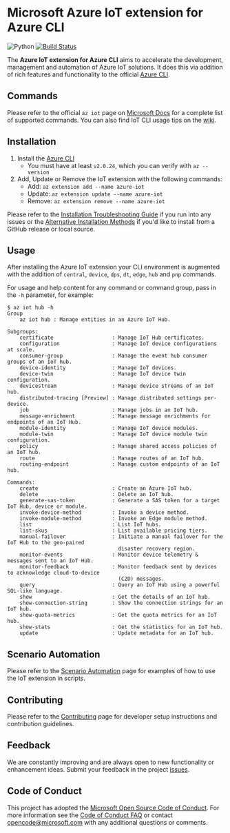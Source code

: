 # Microsoft Azure IoT extension for Azure CLI

![Python](https://img.shields.io/pypi/pyversions/azure-cli.svg?maxAge=2592000)
[![Build Status](https://dev.azure.com/azure/azure-iot-cli-extension/_apis/build/status/Merge%20-%20Azure.azure-iot-cli-extension?branchName=dev)](https://dev.azure.com/azure/azure-iot-cli-extension/_build/latest?definitionId=49&branchName=dev)

The **Azure IoT extension for Azure CLI** aims to accelerate the development, management and automation of Azure IoT solutions. It does this via addition of rich features and functionality to the official [Azure CLI](https://docs.microsoft.com/en-us/cli/azure).

## Commands

Please refer to the official `az iot` page on [Microsoft Docs](https://docs.microsoft.com/en-us/cli/azure/ext/azure-cli-iot-ext) for a complete list of supported commands.  You can also find IoT CLI usage tips on the [wiki](https://github.com/Azure/azure-iot-cli-extension/wiki/Tips).

## Installation

1. Install the [Azure CLI](https://docs.microsoft.com/en-us/cli/azure/install-azure-cli)
    - You must have at least `v2.0.24`, which you can verify with `az --version`
1. Add, Update or Remove the IoT extension with the following commands:
    - Add: `az extension add --name azure-iot`
    - Update: `az extension update --name azure-iot`
    - Remove: `az extension remove --name azure-iot`

Please refer to the [Installation Troubleshooting Guide](docs/install-help.md) if you run into any issues or the [Alternative Installation Methods](docs/alt-install-methods.md) if you'd like to install from a GitHub release or local source.

## Usage

After installing the Azure IoT extension your CLI environment is augmented with the addition of `central`, `device`, `dps`, `dt`, `edge`, `hub` and `pnp` commands.

For usage and help content for any command or command group, pass in the `-h` parameter, for example:

```
$ az iot hub -h
Group
    az iot hub : Manage entities in an Azure IoT Hub.

Subgroups:
    certificate                   : Manage IoT Hub certificates.
    configuration                 : Manage IoT device configurations at scale.
    consumer-group                : Manage the event hub consumer groups of an IoT hub.
    device-identity               : Manage IoT devices.
    device-twin                   : Manage IoT device twin configuration.
    devicestream                  : Manage device streams of an IoT hub.
    distributed-tracing [Preview] : Manage distributed settings per-device.
    job                           : Manage jobs in an IoT hub.
    message-enrichment            : Manage message enrichments for endpoints of an IoT Hub.
    module-identity               : Manage IoT device modules.
    module-twin                   : Manage IoT device module twin configuration.
    policy                        : Manage shared access policies of an IoT hub.
    route                         : Manage routes of an IoT hub.
    routing-endpoint              : Manage custom endpoints of an IoT hub.

Commands:
    create                        : Create an Azure IoT hub.
    delete                        : Delete an IoT hub.
    generate-sas-token            : Generate a SAS token for a target IoT Hub, device or module.
    invoke-device-method          : Invoke a device method.
    invoke-module-method          : Invoke an Edge module method.
    list                          : List IoT hubs.
    list-skus                     : List available pricing tiers.
    manual-failover               : Initiate a manual failover for the IoT Hub to the geo-paired
                                    disaster recovery region.
    monitor-events                : Monitor device telemetry & messages sent to an IoT Hub.
    monitor-feedback              : Monitor feedback sent by devices to acknowledge cloud-to-device
                                    (C2D) messages.
    query                         : Query an IoT Hub using a powerful SQL-like language.
    show                          : Get the details of an IoT hub.
    show-connection-string        : Show the connection strings for an IoT hub.
    show-quota-metrics            : Get the quota metrics for an IoT hub.
    show-stats                    : Get the statistics for an IoT hub.
    update                        : Update metadata for an IoT hub.
```

## Scenario Automation

Please refer to the [Scenario Automation](docs/scenario-automation.md) page for examples of how to use the IoT extension in scripts.

## Contributing

Please refer to the [Contributing](CONTRIBUTING.md) page for developer setup instructions and contribution guidelines.

## Feedback

We are constantly improving and are always open to new functionality or enhancement ideas. Submit your feedback in the project [issues](https://github.com/Azure/azure-iot-cli-extension/issues).

## Code of Conduct

This project has adopted the [Microsoft Open Source Code of Conduct](https://opensource.microsoft.com/codeofconduct/).
For more information see the [Code of Conduct FAQ](https://opensource.microsoft.com/codeofconduct/faq/) or
contact [opencode@microsoft.com](mailto:opencode@microsoft.com) with any additional questions or comments.
